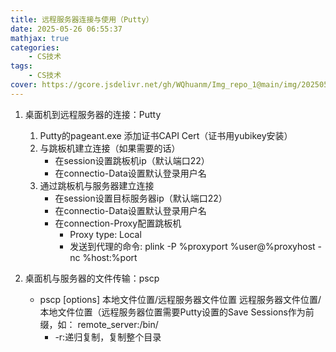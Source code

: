 ```yaml
---
title: 远程服务器连接与使用（Putty）
date: 2025-05-26 06:55:37
mathjax: true
categories: 
    - CS技术
tags: 
    - CS技术
cover: https://gcore.jsdelivr.net/gh/WQhuanm/Img_repo_1@main/img/202505270032825.png
---
```



 1. 桌面机到远程服务器的连接：Putty
    1. Putty的pageant.exe 添加证书CAPI Cert（证书用yubikey安装）
    1. 与跳板机建立连接（如果需要的话）
        + 在session设置跳板机ip（默认端口22）
        + 在connectio-Data设置默认登录用户名
    1. 通过跳板机与服务器建立连接
        + 在session设置目标服务器ip（默认端口22）
        + 在connectio-Data设置默认登录用户名
        + 在connection-Proxy配置跳板机
            + Proxy type: Local
            + 发送到代理的命令: plink -P %proxyport %user@%proxyhost -nc %host:%port

1. 桌面机与服务器的文件传输：pscp
    + pscp [options] 本地文件位置/远程服务器文件位置 远程服务器文件位置/本地文件位置（远程服务器位置需要Putty设置的Save Sessions作为前缀，如： remote_server:/bin/
        + -r:递归复制，复制整个目录
